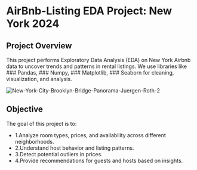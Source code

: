 # AirBnb-Listing EDA Project: New York 2024

## Project Overview
This project performs Exploratory Data Analysis (EDA) on New York Airbnb data to uncover trends and patterns in rental listings. We use libraries like ### Pandas, ### Numpy, ### Matplotlib, ### Seaborn for cleaning, visualization, and analysis.

![New-York-City-Brooklyn-Bridge-Panorama-Juergen-Roth-2](https://github.com/user-attachments/assets/516cf10e-d25e-4c55-ba9a-b8742980f6eb)

## Objective
The goal of this project is to:
* 1.Analyze room types, prices, and availability across different neighborhoods.
* 2.Understand host behavior and listing patterns.
* 3.Detect potential outliers in prices.
* 4.Provide recommendations for guests and hosts based on insights.

